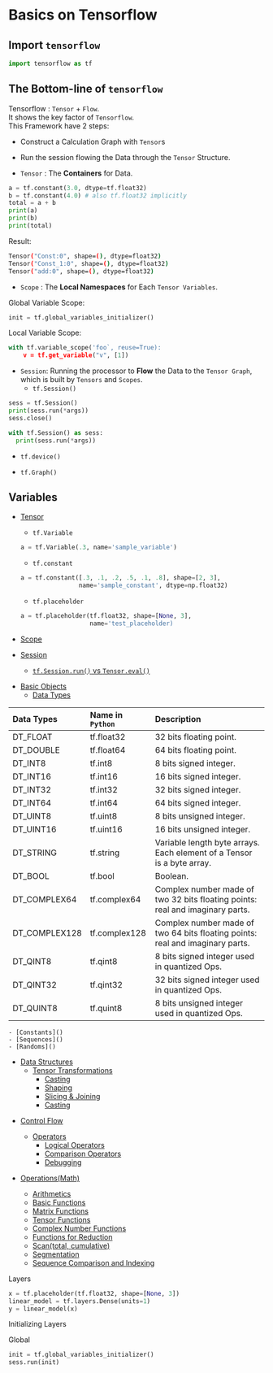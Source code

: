 # Basics on Tensorflow

## Import `tensorflow`

```py
import tensorflow as tf
```

## The Bottom-line of `tensorflow`

Tensorflow : `Tensor` + `Flow`.  
It shows the key factor of `Tensorflow`.  
This Framework have 2 steps:
* Construct a Calculation Graph with `Tensor`s  
* Run the session flowing the Data through the `Tensor` Structure.


* `Tensor` : The __Containers__ for Data.

```py
a = tf.constant(3.0, dtype=tf.float32)
b = tf.constant(4.0) # also tf.float32 implicitly
total = a + b
print(a)
print(b)
print(total)
```

Result:
```sh
Tensor("Const:0", shape=(), dtype=float32)
Tensor("Const_1:0", shape=(), dtype=float32)
Tensor("add:0", shape=(), dtype=float32)
```


* `Scope` : The __Local Namespaces__ for Each `Tensor Variables`.

Global Variable Scope:
```py
init = tf.global_variables_initializer()
```

Local Variable Scope:
```py
with tf.variable_scope('foo`, reuse=True):
    v = tf.get_variable("v", [1])
```

* `Session`: Running the processor to __Flow__ the Data to the `Tensor Graph`, which is built by `Tensors` and `Scopes`.
  - `tf.Session()`

```py
sess = tf.Session()
print(sess.run(*args))
sess.close()
```

```py
with tf.Session() as sess:
  print(sess.run(*args))
```

  - `tf.device()`


  - `tf.Graph()`


## Variables

  - [Tensor]()
    - `tf.Variable`
    ```py
    a = tf.Variable(.3, name='sample_variable')
    ```
    
    - `tf.constant`
    ```py
    a = tf.constant([.3, .1, .2, .5, .1, .8], shape=[2, 3],
                    name='sample_constant', dtype=np.float32)
    ```
    
    - `tf.placeholder`
    ```py
    a = tf.placeholder(tf.float32, shape=[None, 3],
                       name='test_placeholder)
    ```
  - [Scope]()
  
  - [Session]()
    - [`tf.Session.run()` vs `Tensor.eval()`]()

* [Basic Objects]()
  - [Data Types]()

| Data Types | Name in `Python` | Description |
| :--------- | :--------------- | :---------- |
| DT_FLOAT | tf.float32 | 32 bits floating point. |
| DT_DOUBLE | tf.float64 | 64 bits floating point. |
| DT_INT8 | tf.int8 | 8 bits signed integer. |
| DT_INT16 | tf.int16 | 16 bits signed integer. |
| DT_INT32 | tf.int32 | 32 bits signed integer. |
| DT_INT64 | tf.int64 | 64 bits signed integer. |
| DT_UINT8 | tf.uint8 | 8 bits unsigned integer. |
| DT_UINT16	| tf.uint16 | 16 bits unsigned integer. |
| DT_STRING	| tf.string | Variable length byte arrays. Each element of a Tensor is a byte array. |
| DT_BOOL | tf.bool | Boolean. |
| DT_COMPLEX64 | tf.complex64 | Complex number made of two 32 bits floating points: real and imaginary parts. |
| DT_COMPLEX128 | tf.complex128 | Complex number made of two 64 bits floating points: real and imaginary parts. |
| DT_QINT8 | tf.qint8 | 8 bits signed integer used in quantized Ops. |
| DT_QINT32 | tf.qint32 | 32 bits signed integer used in quantized Ops. |
| DT_QUINT8 | tf.quint8 | 8 bits unsigned integer used in quantized Ops. |


    - [Constants]()
    - [Sequences]()
    - [Randoms]()
  
  - [Data Structures]()
    - [Tensor Transformations]()
      - [Casting]()
      - [Shaping]()
      - [Slicing & Joining]()
      - [Casting]()

* [Control Flow]()
  - [Operators]()
    - [Logical Operators]()
    - [Comparison Operators]()
    - [Debugging]()

* [Operations(Math)]()
  - [Arithmetics]()
  - [Basic Functions]()
  - [Matrix Functions]()
  - [Tensor Functions]()
  - [Complex Number Functions]()
  - [Functions for Reduction]()
  - [Scan(total, cumulative)]()
  - [Segmentation]()
  - [Sequence Comparison and Indexing]()

Layers

```py
x = tf.placeholder(tf.float32, shape=[None, 3])
linear_model = tf.layers.Dense(units=1)
y = linear_model(x)
```

Initializing Layers

Global

```py
init = tf.global_variables_initializer()
sess.run(init)
```


